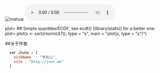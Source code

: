 ![mahua](mahua-logo.jpg)
<audio id="audio" controls="" preload="none">

<source id="mp3" src="http://m10.music.126.net/20190608211637/d7c053ab35d7c50564bc2c07f3cf4444/ymusic/13ff/f82b/f1d9/53cb4a1539bf51bac250fcada6e4b7c4.mp3">

</audio>

plot> ## Simple quantiles/ECDF, see ecdf() {library(stats)} for a better one:
plot> plot(x <- sort(rnorm(47)), type = "s", main = "plot(x, type = \"s\")")

##关于作者

```javascript
  var ihubo = {
    nickName  : "草依山",
    site : "http://jser.me"
  }
```
